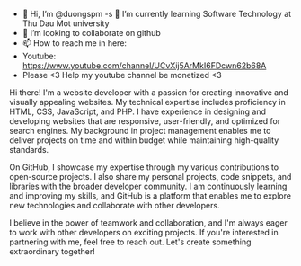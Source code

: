 - 👋 Hi, I’m @duongspm
 -s 🌱 I’m currently learning Software Technology at Thu Dau Mot university
- 💞️ I’m looking to collaborate on github
- 📫 How to reach me in here:
- Youtube: https://www.youtube.com/channel/UCvXij5ArMkI6FDcwn62b68A
- Please 
 <3 Help my youtube channel be monetized <3

Hi there! I'm a website developer with a passion for creating innovative and visually appealing websites. My technical expertise includes proficiency in HTML, CSS, JavaScript, and PHP. I have experience in designing and developing websites that are responsive, user-friendly, and optimized for search engines. My background in project management enables me to deliver projects on time and within budget while maintaining high-quality standards.

On GitHub, I showcase my expertise through my various contributions to open-source projects. I also share my personal projects, code snippets, and libraries with the broader developer community. I am continuously learning and improving my skills, and GitHub is a platform that enables me to explore new technologies and collaborate with other developers.

I believe in the power of teamwork and collaboration, and I'm always eager to work with other developers on exciting projects. If you're interested in partnering with me, feel free to reach out. Let's create something extraordinary together!
<!---
duongspm/duongspm is a ✨ special ✨ repository because its `README.md` (this file) appears on your GitHub profile.
You can click the Preview link to take a look at your changes.
--->
